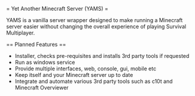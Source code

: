= Yet Another Minecraft Server (YAMS) =

YAMS is a vanilla server wrapper designed to make running a Minecraft server easier without changing the overall experience of playing Survival Multiplayer.

== Planned Features ==
* Installer, checks pre-requisites and installs 3rd party tools if requested
* Run as windows service
* Provide multiple interfaces, web, console, gui, mobile etc
* Keep itself and your Minecraft server up to date
* Integrate and automate various 3rd party tools such as c10t and Minecraft Overviewer